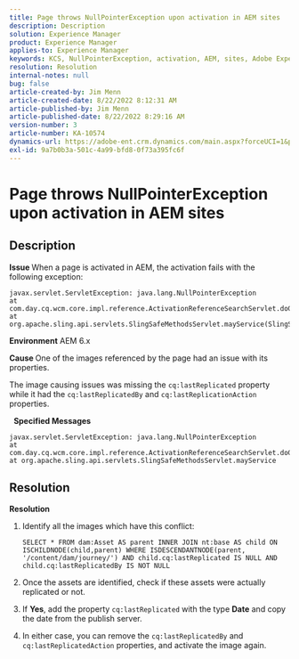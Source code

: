 ```yaml
---
title: Page throws NullPointerException upon activation in AEM sites
description: Description
solution: Experience Manager
product: Experience Manager
applies-to: Experience Manager
keywords: KCS, NullPointerException, activation, AEM, sites, Adobe Experience Manager, 6.x
resolution: Resolution
internal-notes: null
bug: false
article-created-by: Jim Menn
article-created-date: 8/22/2022 8:12:31 AM
article-published-by: Jim Menn
article-published-date: 8/22/2022 8:29:16 AM
version-number: 3
article-number: KA-10574
dynamics-url: https://adobe-ent.crm.dynamics.com/main.aspx?forceUCI=1&pagetype=entityrecord&etn=knowledgearticle&id=3420272b-f221-ed11-b83e-0022480866ad
exl-id: 9a7b0b3a-501c-4a99-bfd8-0f73a395fc6f
---
```

# Page throws NullPointerException upon activation in AEM sites

## Description


<b>Issue </b>
 When a page is activated in AEM, the activation fails with the following exception:


```
javax.servlet.ServletException: java.lang.NullPointerException
at com.day.cq.wcm.core.impl.reference.ActivationReferenceSearchServlet.doGet(ActivationReferenceSearchServlet.java:175)
at org.apache.sling.api.servlets.SlingSafeMethodsServlet.mayService(SlingSafeMethodsServlet.java:269)
```


<b>Environment</b>
 AEM 6.x

<b>Cause </b>
 One of the images referenced by the page had an issue with its properties.

The image causing issues was missing the `cq:lastReplicated` property while it had the `cq:lastReplicatedBy` and `cq:lastReplicationAction` properties.

  
<b>Specified Messages</b>


```
javax.servlet.ServletException: java.lang.NullPointerException
at com.day.cq.wcm.core.impl.reference.ActivationReferenceSearchServlet.doGet
at org.apache.sling.api.servlets.SlingSafeMethodsServlet.mayService
```



## Resolution


<b>Resolution</b>

1. Identify all the images which have this conflict:

    ```
    SELECT * FROM dam:Asset AS parent INNER JOIN nt:base AS child ON ISCHILDNODE(child,parent) WHERE ISDESCENDANTNODE(parent, '/content/dam/journey/') AND child.cq:lastReplicated IS NULL AND child.cq:lastReplicatedBy IS NOT NULL
    ```
2. Once the assets are identified, check if these assets were actually replicated or not.
3. If <b>Yes</b>, add the property `cq:lastReplicated` with the type <b>Date</b> and copy the date from the publish server.
4. In either case, you can remove the `cq:lastReplicatedBy` and `cq:lastReplicatedAction` properties, and activate the image again.
